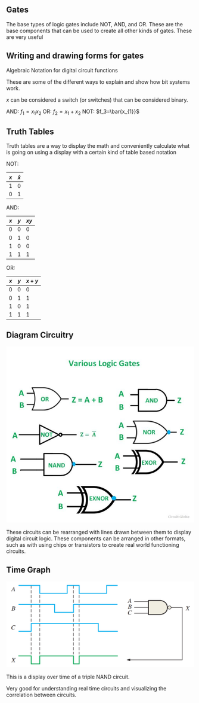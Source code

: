 ## Gates
The base types of logic gates include NOT, AND, and OR. These are the base components that can be used to create all other kinds of gates. These are very useful 
## Writing and drawing forms for gates
Algebraic Notation for digital circuit functions

These are some of the different ways to explain and show how bit systems work.

$x$ can be considered a switch (or switches) that can be considered binary.

AND: $f_1=x_1x_2$
OR: $f_2=x_1+x_2$
NOT: $f_3=\bar{x_{1}}$ 

## Truth Tables
Truth tables are a way to display the math and conveniently calculate what is going on using a display with a certain kind of table based notation

NOT:

| $x$ | $\bar{x}$ |
| ---- | ---- |
| 1 | 0 |
| 0 | 1 |

AND:

| $x$ | $y$ | $xy$ |
| ---- | ---- | ---- |
| 0 | 0 | 0 |
| 0 | 1 | 0 |
| 1 | 0 | 0 |
| 1 | 1 | 1 |

OR:

| $x$ | $y$ | $x+y$ |
| ---- | ---- | ---- |
| 0 | 0 | 0 |
| 0 | 1 | 1 |
| 1 | 0 | 1 |
| 1 | 1 | 1 |

## Diagram Circuitry

![Logic Gates](/assets/Logic-gates-fig.jpg)

These circuits can be rearranged with lines drawn between them to display digital circuit logic. These components can be arranged in other formats, such as with using chips or transistors to create real world functioning circuits.

## Time Graph
![A logic gate time graph](/assets/Logic_Gate_Time_Graph.png)

This is a display over time of a triple NAND circuit.

Very good for understanding real time circuits and visualizing the correlation between circuits.